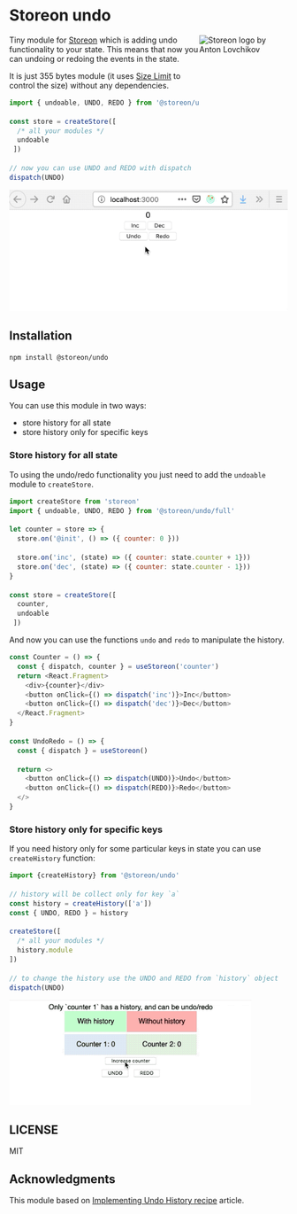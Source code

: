# Storeon undo

<img src="https://storeon.github.io/storeon/logo.svg" align="right"
     alt="Storeon logo by Anton Lovchikov" width="160" height="142">

Tiny module for [Storeon] which is adding undo functionality to your state. This means that now you can undoing or redoing the events in the state.

It is just 355 bytes module (it uses [Size Limit] to control the size) without any dependencies.

[Size Limit]: https://github.com/ai/size-limit
[Storeon]: https://github.com/storeon/storeon

```js
import { undoable, UNDO, REDO } from '@storeon/undo/full'

const store = createStore([
  /* all your modules */
  undoable
 ])

// now you can use UNDO and REDO with dispatch
dispatch(UNDO)
```

![Example of use the undo/redo functionality](example.gif)

## Installation

```
npm install @storeon/undo
```

## Usage

You can use this module in two ways:

- store history for all state
- store history only for specific keys


### Store history for all state

To using the undo/redo functionality you just need to add the `undoable` module to `createStore`.

```js
import createStore from 'storeon'
import { undoable, UNDO, REDO } from '@storeon/undo/full'

let counter = store => {
  store.on('@init', () => ({ counter: 0 }))

  store.on('inc', (state) => ({ counter: state.counter + 1}))
  store.on('dec', (state) => ({ counter: state.counter - 1}))
}

const store = createStore([
  counter,
  undoable
 ])
```

And now you can use the functions `undo` and `redo` to manipulate the history.

```js
const Counter = () => {
  const { dispatch, counter } = useStoreon('counter')
  return <React.Fragment>
    <div>{counter}</div>
    <button onClick={() => dispatch('inc')}>Inc</button>
    <button onClick={() => dispatch('dec')}>Dec</button>
  </React.Fragment>
}

const UndoRedo = () => {
  const { dispatch } = useStoreon()

  return <>
    <button onClick={() => dispatch(UNDO)}>Undo</button>
    <button onClick={() => dispatch(REDO)}>Redo</button>
  </>
}
```

### Store history only for specific keys

If you need history only for some particular keys in state you can use `createHistory` function:

```js
import {createHistory} from '@storeon/undo'

// history will be collect only for key `a`
const history = createHistory(['a'])
const { UNDO, REDO } = history

createStore([
  /* all your modules */
  history.module
])

// to change the history use the UNDO and REDO from `history` object
dispatch(UNDO)
```

![Example of history only for specific key](example_history.gif)

## LICENSE

MIT

## Acknowledgments

This module based on [Implementing Undo History recipe](https://redux.js.org/recipes/implementing-undo-history) article.

